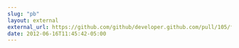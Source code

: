 ```yaml
---
slug: "pb"
layout: external
external_url: https://github.com/github/developer.github.com/pull/105/files
date: 2012-06-16T11:45:42-05:00
---
```

